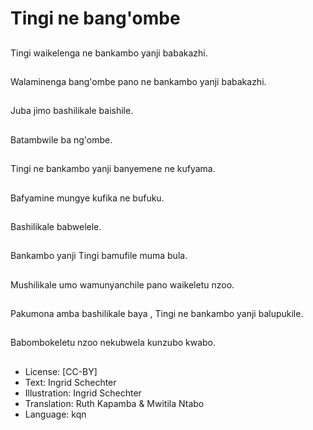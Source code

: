 # Tingi ne bang'ombe

##
Tingi waikelenga ne bankambo yanji babakazhi.

##
Walaminenga bang'ombe pano ne bankambo yanji babakazhi.

##
Juba jimo bashilikale baishile.

##
Batambwile ba ng'ombe.

##
Tingi ne bankambo yanji banyemene ne kufyama.

##
Bafyamine mungye kufika ne bufuku.

##
Bashilikale babwelele.

##
Bankambo yanji Tingi bamufile muma bula.

##
Mushilikale umo wamunyanchile pano waikeletu nzoo.

##
Pakumona amba bashilikale baya , Tingi ne bankambo yanji balupukile.

##
Babombokeletu nzoo nekubwela kunzubo kwabo.

##
* License: [CC-BY]
* Text: Ingrid Schechter
* Illustration: Ingrid Schechter
* Translation: Ruth Kapamba & Mwitila Ntabo
* Language: kqn
